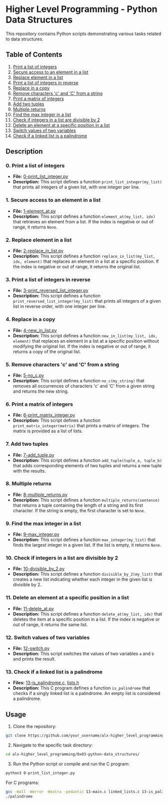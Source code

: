 # Higher Level Programming - Python Data Structures

This repository contains Python scripts demonstrating various tasks related to data structures.

## Table of Contents

1. [Print a list of integers](./0x03-python-data_structures/0-print_list_integer.py)
2. [Secure access to an element in a list](./0x03-python-data_structures/1-element_at.py)
3. [Replace element in a list](./0x03-python-data_structures/2-replace_in_list.py)
4. [Print a list of integers in reverse](./0x03-python-data_structures/3-print_reversed_list_integer.py)
5. [Replace in a copy](./0x03-python-data_structures/4-new_in_list.py)
6. [Remove characters 'c' and 'C' from a string](./0x03-python-data_structures/5-no_c.py)
7. [Print a matrix of integers](./0x03-python-data_structures/6-print_matrix_integer.py)
8. [Add two tuples](./0x03-python-data_structures/7-add_tuple.py)
9. [Multiple returns](./0x03-python-data_structures/8-multiple_returns.py)
10. [Find the max integer in a list](./0x03-python-data_structures/9-max_integer.py)
11. [Check if integers in a list are divisible by 2](./0x03-python-data_structures/10-divisible_by_2.py)
12. [Delete an element at a specific position in a list](./0x03-python-data_structures/11-delete_at.py)
13. [Switch values of two variables](./0x03-python-data_structures/12-switch.py)
14. [Check if a linked list is a palindrome](./0x03-python-data_structures/13-is_palindrome.c)

## Description

### 0. Print a list of integers
- **File:** [0-print_list_integer.py](./0x03-python-data_structures/0-print_list_integer.py)
- **Description:** This script defines a function `print_list_integer(my_list)` that prints all integers of a given list, with one integer per line.

### 1. Secure access to an element in a list
- **File:** [1-element_at.py](./0x03-python-data_structures/1-element_at.py)
- **Description:** This script defines a function `element_at(my_list, idx)` that retrieves an element from a list. If the index is negative or out of range, it returns `None`.

### 2. Replace element in a list
- **File:** [2-replace_in_list.py](./0x03-python-data_structures/2-replace_in_list.py)
- **Description:** This script defines a function `replace_in_list(my_list, idx, element)` that replaces an element in a list at a specific position. If the index is negative or out of range, it returns the original list.

### 3. Print a list of integers in reverse
- **File:** [3-print_reversed_list_integer.py](./0x03-python-data_structures/3-print_reversed_list_integer.py)
- **Description:** This script defines a function `print_reversed_list_integer(my_list)` that prints all integers of a given list in reverse order, with one integer per line.

### 4. Replace in a copy
- **File:** [4-new_in_list.py](./0x03-python-data_structures/4-new_in_list.py)
- **Description:** This script defines a function `new_in_list(my_list, idx, element)` that replaces an element in a list at a specific position without modifying the original list. If the index is negative or out of range, it returns a copy of the original list.

### 5. Remove characters 'c' and 'C' from a string
- **File:** [5-no_c.py](./0x03-python-data_structures/5-no_c.py)
- **Description:** This script defines a function `no_c(my_string)` that removes all occurrences of characters 'c' and 'C' from a given string and returns the new string.

### 6. Print a matrix of integers
- **File:** [6-print_matrix_integer.py](./0x03-python-data_structures/6-print_matrix_integer.py)
- **Description:** This script defines a function `print_matrix_integer(matrix)` that prints a matrix of integers. The matrix is provided as a list of lists.

### 7. Add two tuples
- **File:** [7-add_tuple.py](./0x03-python-data_structures/7-add_tuple.py)
- **Description:** This script defines a function `add_tuple(tuple_a, tuple_b)` that adds corresponding elements of two tuples and returns a new tuple with the results.

### 8. Multiple returns
- **File:** [8-multiple_returns.py](./0x03-python-data_structures/8-multiple_returns.py)
- **Description:** This script defines a function `multiple_returns(sentence)` that returns a tuple containing the length of a string and its first character. If the string is empty, the first character is set to `None`.

### 9. Find the max integer in a list
- **File:** [9-max_integer.py](./0x03-python-data_structures/9-max_integer.py)
- **Description:** This script defines a function `max_integer(my_list)` that finds the largest integer in a given list. If the list is empty, it returns `None`.

### 10. Check if integers in a list are divisible by 2
- **File:** [10-divisible_by_2.py](./0x03-python-data_structures/10-divisible_by_2.py)
- **Description:** This script defines a function `divisible_by_2(my_list)` that creates a new list indicating whether each integer in the given list is divisible by 2.

### 11. Delete an element at a specific position in a list
- **File:** [11-delete_at.py](./0x03-python-data_structures/11-delete_at.py)
- **Description:** This script defines a function `delete_at(my_list, idx)` that deletes the item at a specific position in a list. If the index is negative or out of range, it returns the same list.

### 12. Switch values of two variables
- **File:** [12-switch.py](./0x03-python-data_structures/12-switch.py)
- **Description:** This script switches the values of two variables `a` and `b` and prints the result.

### 13. Check if a linked list is a palindrome
- **Files:** [13-is_palindrome.c](./0x03-python-data_structures/13-is_palindrome.c), [lists.h](./0x03-python-data_structures/lists.h)
- **Description:** This C program defines a function `is_palindrome` that checks if a singly linked list is a palindrome. An empty list is considered a palindrome.

## Usage

1. Clone the repository:

```bash
git clone https://github.com/your_username/alx-higher_level_programming.git
```

2. Navigate to the specific task directory:

```bash
cd alx-higher_level_programming/0x03-python-data_structures/
```

3. Run the Python script or compile and run the C program:

```bash
python3 0-print_list_integer.py
```

For C programs:

```bash
gcc -Wall -Werror -Wextra -pedantic 13-main.c linked_lists.c 13-is_palindrome.c -o palindrome
./palindrome
```